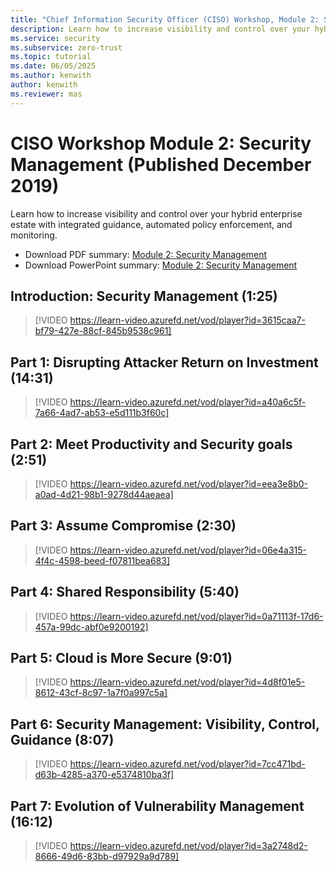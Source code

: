 ```yaml
---
title: "Chief Information Security Officer (CISO) Workshop, Module 2: Security Management"
description: Learn how to increase visibility and control over your hybrid enterprise estate with integrated guidance, automated policy enforcement, and monitoring.
ms.service: security
ms.subservice: zero-trust
ms.topic: tutorial
ms.date: 06/05/2025
ms.author: kenwith
author: kenwith
ms.reviewer: mas
---
```

# CISO Workshop Module 2: Security Management (Published December 2019)

Learn how to increase visibility and control over your hybrid enterprise estate with integrated guidance, automated policy enforcement, and monitoring.

- Download PDF summary: [Module 2: Security Management](https://download.microsoft.com/download/e/0/3/e037fdcb-67f8-43f7-b137-36ffed7e317c/ciso-workshop-2-security-management.pdf)
- Download PowerPoint summary: [Module 2: Security Management](https://download.microsoft.com/download/e/0/3/e037fdcb-67f8-43f7-b137-36ffed7e317c/ciso-workshop-2-security-management.pptx)

## Introduction: Security Management (1:25)

> [!VIDEO https://learn-video.azurefd.net/vod/player?id=3615caa7-bf79-427e-88cf-845b9538c961]

## Part 1: Disrupting Attacker Return on Investment (14:31)

> [!VIDEO https://learn-video.azurefd.net/vod/player?id=a40a6c5f-7a66-4ad7-ab53-e5d111b3f60c]

## Part 2: Meet Productivity and Security goals (2:51)

> [!VIDEO https://learn-video.azurefd.net/vod/player?id=eea3e8b0-a0ad-4d21-98b1-9278d44aeaea]

## Part 3: Assume Compromise (2:30)

> [!VIDEO https://learn-video.azurefd.net/vod/player?id=06e4a315-4f4c-4598-beed-f07811bea683]

## Part 4: Shared Responsibility (5:40)

> [!VIDEO https://learn-video.azurefd.net/vod/player?id=0a71113f-17d6-457a-99dc-abf0e9200192]

## Part 5: Cloud is More Secure (9:01)

> [!VIDEO https://learn-video.azurefd.net/vod/player?id=4d8f01e5-8612-43cf-8c97-1a7f0a997c5a]

## Part 6: Security Management: Visibility, Control, Guidance (8:07)

> [!VIDEO https://learn-video.azurefd.net/vod/player?id=7cc471bd-d63b-4285-a370-e5374810ba3f]

## Part 7: Evolution of Vulnerability Management (16:12)

> [!VIDEO https://learn-video.azurefd.net/vod/player?id=3a2748d2-8666-49d6-83bb-d97929a9d789]
